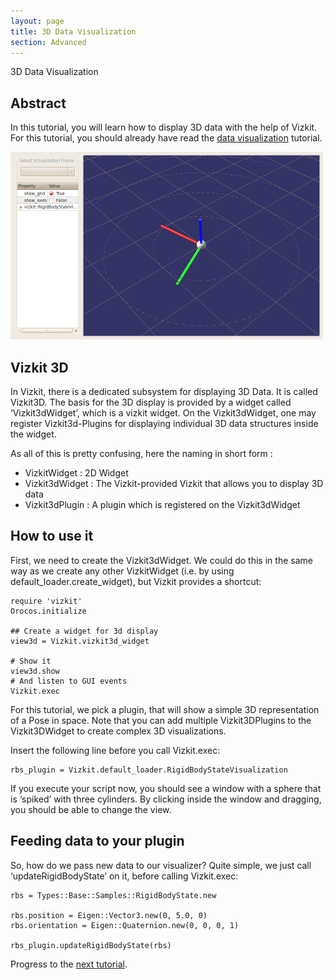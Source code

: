 ```yaml
---
layout: page
title: 3D Data Visualization
section: Advanced
---
```


<div class="content2">
<div class="content2-pagetitle">3D Data Visualization</div>
<div class="content2-container line-box">
<div class="content2-container-1col">



<h2 id="abstract">Abstract</h2>
<p>In this tutorial, you will learn how to display 3D data with the help of Vizkit.
For this tutorial, you should already have read the <a href="210_data_visualization.html">data visualization</a> tutorial.</p>

<p><img src="220_vizkit3d.png" alt="Overview2" /></p>

<h2 id="vizkit-3d">Vizkit 3D</h2>
<p>In Vizkit, there is a dedicated subsystem for displaying 3D Data. It is called Vizkit3D. The
basis for the 3D display is provided by a widget called &lsquo;Vizkit3dWidget&rsquo;, which is a vizkit widget.
On the Vizkit3dWidget, one may register Vizkit3d-Plugins for displaying individual 3D data structures
inside the widget. </p>

<p>As all of this is pretty confusing, here the naming in short form :</p>

<ul>
<li>VizkitWidget : 2D Widget </li>
<li>Vizkit3dWidget : The Vizkit-provided Vizkit that allows you to display 3D data</li>
<li>Vizkit3dPlugin : A plugin which is registered on the Vizkit3dWidget</li>
</ul>

<h2 id="how-to-use-it">How to use it</h2>
<p>First, we need to create the Vizkit3dWidget. We could do this in the same way as
we create any other VizkitWidget (i.e. by using default_loader.create_widget),
but Vizkit provides a shortcut:</p>

<pre><code class="language-ruby">require 'vizkit'
Orocos.initialize

## Create a widget for 3d display
view3d = Vizkit.vizkit3d_widget

# Show it
view3d.show
# And listen to GUI events
Vizkit.exec
</code></pre>

<p>For this tutorial, we pick a plugin, that will show a simple 3D representation of a Pose
in space. Note that you can add multiple Vizkit3DPlugins to the Vizkit3DWidget
to create complex 3D visualizations.</p>

<p>Insert the following line before you call Vizkit.exec:</p>

<pre><code class="language-ruby">rbs_plugin = Vizkit.default_loader.RigidBodyStateVisualization
</code></pre>

<p>If you execute your script now, you should see a window with a sphere that is &lsquo;spiked&rsquo; with three cylinders.
By clicking inside the window and dragging, you should be able to change the view.</p>

<h2 id="feeding-data-to-your-plugin">Feeding data to your plugin</h2>
<p>So, how do we pass new data to our visualizer? Quite simple, we just call
&lsquo;updateRigidBodyState&rsquo; on it, before calling Vizkit.exec:</p>

<pre><code class="language-ruby">rbs = Types::Base::Samples::RigidBodyState.new

rbs.position = Eigen::Vector3.new(0, 5.0, 0)
rbs.orientation = Eigen::Quaternion.new(0, 0, 0, 1)

rbs_plugin.updateRigidBodyState(rbs)
</code></pre>

<p>Progress to the <a href="300_vizkit_widget.html">next tutorial</a>.</p>


</div>
</div>
</div>
